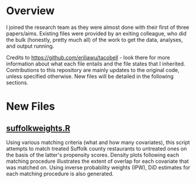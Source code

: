 # Overview
I joined the research team as they were almost done with their first of three papers/aims. Existing files were provided by an exiting colleague, who did the bulk (honestly, pretty much all) of the work to get the data, analyses, and output running. 

Credits to https://github.com/eriliawu/tacobell - look there for more information about what each file entails and the file states that I inherited. Contributions to this repository are mainly updates to the original code, unless specified otherwise. New files will be detailed in the following sections.

# New Files

## [suffolkweights.R](https://github.com/lloydheng/tacobell/blob/main/suffolkweights.R)
Using various matching criteria (what and how many covariates), this script attempts to match treated Suffolk county restaurants to untreated ones on the basis of the latter's propensity scores. Density plots following each matching procedure illustrates the extent of overlap for each covariate that was matched on. Using inverse probability weights (IPW), DiD estimates for each matching procedure is also generated.
